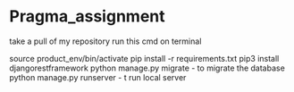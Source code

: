 # Pragma_assignment
take a pull of my repository
run this cmd on terminal

source product_env/bin/activate
pip install -r requirements.txt
pip3 install djangorestframework
python manage.py migrate - to migrate the database
python manage.py runserver - t run local server

